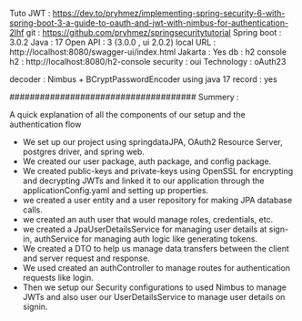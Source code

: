 Tuto JWT  : https://dev.to/pryhmez/implementing-spring-security-6-with-spring-boot-3-a-guide-to-oauth-and-jwt-with-nimbus-for-authentication-2lhf
git : https://github.com/pryhmez/springsecuritytutorial
Spring boot : 3.0.2
Java : 17
Open API : 3  (3.0.0 , ui 2.0.2)
local URL : http://localhost:8080/swagger-ui/index.html
Jakarta : Yes
db  : h2 
console h2 : http://localhost:8080/h2-console
security : oui 
Technology : oAuth23

decoder : Nimbus + BCryptPasswordEncoder
using java 17  record : yes


#####################################
Summery : 

A quick explanation of all the components of our setup and the authentication flow

* We set up our project using springdataJPA, OAuth2 Resource Server, postgres driver, and spring web.
* We created our user package, auth package, and config package.
* We created public-keys and private-keys using OpenSSL for encrypting and decrypting JWTs and linked it to our application through the applicationConfig.yaml and setting up properties.
* we created a user entity and a user repository for making JPA database calls.
* we created an auth user that would manage roles, credentials, etc.
* we created a JpaUserDetailsService for managing user details at sign-in, authService for managing auth logic like generating tokens.
* We created a DTO to help us manage data transfers between the client and server request and response.
* We used created an authController to manage routes for authentication requests like login.
* Then we setup our Security configurations to used Nimbus to manage JWTs and also user our UserDetailsService to manage user details on signin.